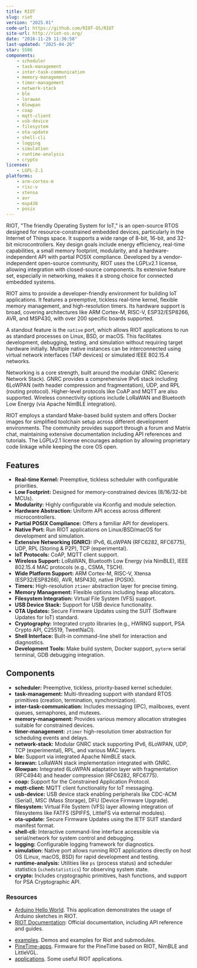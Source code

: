 ```yaml
---
title: RIOT
slug: riot
version: "2025.01"
code-url: https://github.com/RIOT-OS/RIOT
site-url: http://riot-os.org/
date: "2016-11-29 11:36:58"
last-updated: "2025-04-26"
star: 5506
components:
    - scheduler
    - task-management
    - inter-task-communication
    - memory-management
    - timer-management
    - network-stack
    - ble
    - lorawan
    - 6lowpan
    - coap
    - mqtt-client
    - usb-device
    - filesystem
    - ota-update
    - shell-cli
    - logging
    - simulation
    - runtime-analysis
    - crypto
licenses:
    - LGPL-2.1
platforms:
    - arm-cortex-m
    - risc-v
    - xtensa
    - avr
    - msp430
    - posix
---
```

RIOT, "The friendly Operating System for IoT," is an open-source RTOS designed for resource-constrained embedded devices, particularly in the Internet of Things space. It supports a wide range of 8-bit, 16-bit, and 32-bit microcontrollers. Key design goals include energy efficiency, real-time capabilities, a small memory footprint, modularity, and a hardware-independent API with partial POSIX compliance. Developed by a vendor-independent open-source community, RIOT uses the LGPLv2.1 license, allowing integration with closed-source components. Its extensive feature set, especially in networking, makes it a strong choice for connected embedded systems.

<!--more-->

RIOT aims to provide a developer-friendly environment for building IoT applications. It features a preemptive, tickless real-time kernel, flexible memory management, and high-resolution timers. Its hardware support is broad, covering architectures like ARM Cortex-M, RISC-V, ESP32/ESP8266, AVR, and MSP430, with over 200 specific boards supported.

A standout feature is the `native` port, which allows RIOT applications to run as standard processes on Linux, BSD, or macOS. This facilitates development, debugging, testing, and simulation without requiring target hardware initially. Multiple native instances can be interconnected using virtual network interfaces (TAP devices) or simulated IEEE 802.15.4 networks.

Networking is a core strength, built around the modular GNRC (Generic Network Stack). GNRC provides a comprehensive IPv6 stack including 6LoWPAN (with header compression and fragmentation), UDP, and RPL (routing protocol). Higher-level protocols like CoAP and MQTT are also supported. Wireless connectivity options include LoRaWAN and Bluetooth Low Energy (via Apache NimBLE integration).

RIOT employs a standard Make-based build system and offers Docker images for simplified toolchain setup across different development environments. The community provides support through a forum and Matrix chat, maintaining extensive documentation including API references and tutorials. The LGPLv2.1 license encourages adoption by allowing proprietary code linkage while keeping the core OS open.

## Features

- **Real-time Kernel:** Preemptive, tickless scheduler with configurable priorities.
- **Low Footprint:** Designed for memory-constrained devices (8/16/32-bit MCUs).
- **Modularity:** Highly configurable via Kconfig and module selection.
- **Hardware Abstraction:** Uniform API access across different microcontrollers.
- **Partial POSIX Compliance:** Offers a familiar API for developers.
- **Native Port:** Run RIOT applications on Linux/BSD/macOS for development and simulation.
- **Extensive Networking (GNRC):** IPv6, 6LoWPAN (RFC6282, RFC6775), UDP, RPL (Storing & P2P), TCP (experimental).
- **IoT Protocols:** CoAP, MQTT client support.
- **Wireless Support:** LoRaWAN, Bluetooth Low Energy (via NimBLE), IEEE 802.15.4 MAC protocols (e.g., CSMA, TSCH).
- **Wide Platform Support:** ARM Cortex-M, RISC-V, Xtensa (ESP32/ESP8266), AVR, MSP430, native (POSIX).
- **Timers:** High-resolution `ztimer` abstraction layer for precise timing.
- **Memory Management:** Flexible options including heap allocators.
- **Filesystem Integration:** Virtual File System (VFS) support.
- **USB Device Stack:** Support for USB device functionality.
- **OTA Updates:** Secure Firmware Updates using the SUIT (Software Updates for IoT) standard.
- **Cryptography:** Integrated crypto libraries (e.g., HWRNG support, PSA Crypto API, C25519, TweetNaCl).
- **Shell Interface:** Built-in command-line shell for interaction and diagnostics.
- **Development Tools:** Make build system, Docker support, `pyterm` serial terminal, GDB debugging integration.

## Components

- **scheduler:** Preemptive, tickless, priority-based kernel scheduler.
- **task-management:** Multi-threading support with standard RTOS primitives (creation, termination, synchronization).
- **inter-task-communication:** Includes messaging (IPC), mailboxes, event queues, semaphores, and mutexes.
- **memory-management:** Provides various memory allocation strategies suitable for constrained devices.
- **timer-management:** `ztimer` high-resolution timer abstraction for scheduling events and delays.
- **network-stack:** Modular GNRC stack supporting IPv6, 6LoWPAN, UDP, TCP (experimental), RPL, and various MAC layers.
- **ble:** Support via integrated Apache NimBLE stack.
- **lorawan:** LoRaWAN stack implementation integrated with GNRC.
- **6lowpan:** Integrated 6LoWPAN adaptation layer with fragmentation (RFC4944) and header compression (RFC6282, RFC6775).
- **coap:** Support for the Constrained Application Protocol.
- **mqtt-client:** MQTT client functionality for IoT messaging.
- **usb-device:** USB device stack enabling peripherals like CDC-ACM (Serial), MSC (Mass Storage), DFU (Device Firmware Upgrade).
- **filesystem:** Virtual File System (VFS) layer allowing integration of filesystems like FATFS (SPIFFS, LittleFS via external modules).
- **ota-update:** Secure Firmware Updates using the IETF SUIT standard manifest format.
- **shell-cli:** Interactive command-line interface accessible via serial/network for system control and debugging.
- **logging:** Configurable logging framework for diagnostics.
- **simulation:** Native port allows running RIOT applications directly on host OS (Linux, macOS, BSD) for rapid development and testing.
- **runtime-analysis:** Utilities like `ps` (process status) and scheduler statistics (`schedstatistics`) for observing system state.
- **crypto:** Includes cryptographic primitives, hash functions, and support for PSA Cryptographic API.

### Resources

- [Arduino Hello World](https://github.com/RIOT-OS/RIOT/tree/master/examples/arduino_hello-world). This application demonstrates the usage of Arduino sketches in RIOT.
- [RIOT Documentation](https://doc.riot-os.org/): Official documentation, including API reference and guides.
<!--github-projects-->
- [examples](https://github.com/riot/examples). Demos and examples for Riot and submodules.
- [PineTime-apps](https://github.com/bosmoment/PineTime-apps). Firmware for the PineTime based on RIOT, NimBLE and LittleVGL.
- [applications](https://github.com/RIOT-OS/applications). Some useful RIOT applications.
